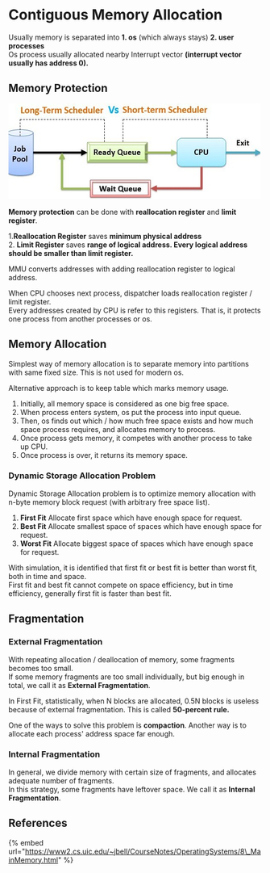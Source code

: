 # Contiguous Memory Allocation

Usually memory is separated into **1. os** \(which always stays\) **2. user processes**  
Os process usually allocated nearby Interrupt vector **\(interrupt vector usually has address 0\).**

## Memory Protection

![](../.gitbook/assets/image%20%2820%29.png)

**Memory protection** can be done with **reallocation register** and **limit register**.

1.**Reallocation Register** saves **minimum physical address**  
2. **Limit Register** saves **range of logical address. Every logical address should be smaller than limit register.**

MMU converts addresses with adding reallocation register to logical address.

When CPU chooses next process, dispatcher loads reallocation register / limit register.  
Every addresses created by CPU is refer to this registers. That is, it protects one process from another processes or os.

## Memory Allocation

Simplest way of memory allocation is to separate memory into partitions with same fixed size. This is not used for modern os.

Alternative approach is to keep table which marks memory usage.

1. Initially, all memory space is considered as one big free space.
2. When process enters system, os put the process into input queue.
3. Then, os finds out which / how much free space exists and how much space process requires, and allocates memory to process.
4. Once process gets memory, it competes with another process to take up CPU.
5. Once process is over, it returns its memory space.

### Dynamic Storage Allocation Problem

Dynamic Storage Allocation problem is to optimize memory allocation with n-byte memory block request \(with arbitrary free space list\).

1. **First Fit** Allocate first space which have enough space for request.
2. **Best Fit** Allocate smallest space of spaces which have enough space for request.
3. **Worst Fit** Allocate biggest space of spaces which have enough space for request.

With simulation, it is identified that first fit or best fit is better than worst fit, both in time and space.  
First fit and best fit cannot compete on space efficiency, but in time efficiency, generally first fit is faster than best fit. 

## Fragmentation

### External Fragmentation

With repeating allocation / deallocation of memory, some fragments becomes too small.  
If some memory fragments are too small individually, but big enough in total, we call it as **External Fragmentation**.

In First Fit, statistically, when N blocks are allocated, 0.5N blocks is useless because of external fragmentation. This is called **50-percent rule.**

One of the ways to solve this problem is **compaction**. Another way is to allocate each process' address space far enough.

### **Internal Fragmentation**

In general, we divide memory with certain size of fragments, and allocates adequate number of fragments.  
In this strategy, some fragments have leftover space. We call it as **Internal Fragmentation**.

## References

{% embed url="https://www2.cs.uic.edu/~jbell/CourseNotes/OperatingSystems/8\_MainMemory.html" %}





